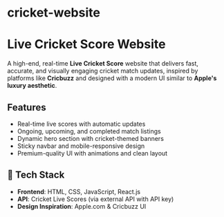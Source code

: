 # cricket-website
#  Live Cricket Score Website

A high-end, real-time **Live Cricket Score** website that delivers fast, accurate, and visually engaging cricket match updates, inspired by platforms like **Cricbuzz** and designed with a modern UI similar to **Apple's luxury aesthetic**.

##  Features

-  Real-time live scores with automatic updates
-  Ongoing, upcoming, and completed match listings
-  Dynamic hero section with cricket-themed banners
-  Sticky navbar and mobile-responsive design
-  Premium-quality UI with animations and clean layout

## 🚀 Tech Stack

- **Frontend**: HTML, CSS, JavaScript, React.js
- **API**: Cricket Live Scores (via external API with API key)
- **Design Inspiration**: Apple.com & Cricbuzz UI
